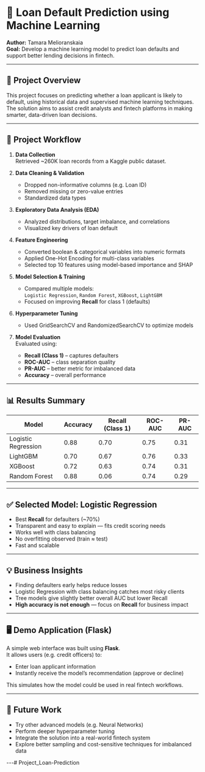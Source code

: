 # 🏦 Loan Default Prediction using Machine Learning

**Author:** Tamara Melioranskaia  
**Goal:** Develop a machine learning model to predict loan defaults and support better lending decisions in fintech.

---

## 📌 Project Overview

This project focuses on predicting whether a loan applicant is likely to default, using historical data and supervised machine learning techniques. The solution aims to assist credit analysts and fintech platforms in making smarter, data-driven loan decisions.

---

## 🚀 Project Workflow

1. **Data Collection**  
   Retrieved ~260K loan records from a Kaggle public dataset.

2. **Data Cleaning & Validation**  
   - Dropped non-informative columns (e.g. Loan ID)  
   - Removed missing or zero-value entries  
   - Standardized data types

3. **Exploratory Data Analysis (EDA)**  
   - Analyzed distributions, target imbalance, and correlations  
   - Visualized key drivers of loan default

4. **Feature Engineering**  
   - Converted boolean & categorical variables into numeric formats  
   - Applied One-Hot Encoding for multi-class variables  
   - Selected top 10 features using model-based importance and SHAP

5. **Model Selection & Training**  
   - Compared multiple models:  
     `Logistic Regression`, `Random Forest`, `XGBoost`, `LightGBM`  
   - Focused on improving **Recall** for class 1 (defaults)

6. **Hyperparameter Tuning**  
   - Used GridSearchCV and RandomizedSearchCV to optimize models

7. **Model Evaluation**  
   Evaluated using:  
   - **Recall (Class 1)** – captures defaulters  
   - **ROC-AUC** – class separation quality  
   - **PR-AUC** – better metric for imbalanced data  
   - **Accuracy** – overall performance

---

## 📊 Results Summary

| Model               | Accuracy | Recall (Class 1) | ROC-AUC | PR-AUC |
|--------------------|----------|------------------|---------|--------|
| Logistic Regression| 0.88     | 0.70             | 0.75    | 0.31   |
| LightGBM           | 0.70     | 0.67             | 0.76    | 0.33   |
| XGBoost            | 0.72     | 0.63             | 0.74    | 0.31   |
| Random Forest      | 0.88     | 0.06             | 0.74    | 0.29   |

---

## ✅ Selected Model: Logistic Regression

- Best **Recall** for defaulters (~70%)
- Transparent and easy to explain — fits credit scoring needs
- Works well with class balancing
- No overfitting observed (train ≈ test)
- Fast and scalable

---

## 💡 Business Insights

- Finding defaulters early helps reduce losses  
- Logistic Regression with class balancing catches most risky clients  
- Tree models give slightly better overall AUC but lower Recall  
- **High accuracy is not enough** — focus on **Recall** for business impact

---

## 🖥️ Demo Application (Flask)

A simple web interface was built using **Flask**.  
It allows users (e.g. credit officers) to:

- Enter loan applicant information
- Instantly receive the model’s recommendation (approve or decline)

This simulates how the model could be used in real fintech workflows.

---

## 🔮 Future Work

- Try other advanced models (e.g. Neural Networks)  
- Perform deeper hyperparameter tuning  
- Integrate the solution into a real-world fintech system  
- Explore better sampling and cost-sensitive techniques for imbalanced data

---# Project_Loan-Prediction